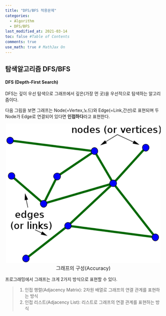 ```yaml
---
title: "DFS/BFS 적용문제"
categories: 
  - Algorithm
  - DFS/BFS
last_modified_at: 2021-03-14
toc: false #Table of Contents
comments: true
use_math: true # MathJax On
---
```


## 탐색알고리즘 DFS/BFS

#### DFS (Depth-First Search)

DFS는 깊이 우선 탐색으로 그래프에서 깊은(가장 먼 곳)을 우선적으로 탐색하는 알고리즘이다.

다음 그림을 보면 그래프는 Node(=Vertex,노드)와 Edge(=Link,간선)로 표현되며 두 Node가 Edge로 연결되어 있다면 **인접하다**라고 표현한다.
<center><img src="/assets/images/dfs,bfs2_1.png" width="500" ></center>
<center><font size="3em">그래프의 구성(Accuracy)</font></center>

프로그래밍에서 그래프는 크게 2가지 방식으로 표현할 수 있다.
> 1. 인접 행렬(Adjacency Matrix): 2차원 배열로 그래프의 연결 관계를 표현하는 방식<br>
> 2. 인접 리스트(Adjacency List): 리스트로 그래프의 연결 관계를 표현하는 방식

